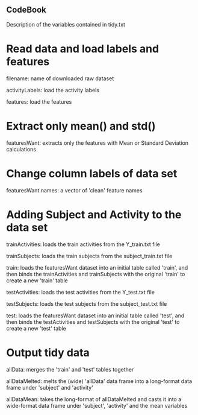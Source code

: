 ## CodeBook
Description of the variables contained in tidy.txt

# Read data and load labels and features
filename: name of downloaded raw dataset

activityLabels: load the activity labels

features: load the features

# Extract only mean() and std()
featuresWant: extracts only the features with Mean or Standard Deviation calculations

# Change column labels of data set
featuresWant.names: a vector of 'clean' feature names

# Adding Subject and Activity to the data set
trainActivities: loads the train activities from the Y_train.txt file

trainSubjects: loads the train subjects from the subject_train.txt file

train: loads the featuresWant dataset into an initial table called 'train', and then binds the trainActivities and trainSubjects with the original 'train' to create a new 'train' table

testActivities: loads the test activities from the Y_test.txt file

testSubjects: loads the test subjects from the subject_test.txt file

test: loads the featuresWant dataset into an initial table called 'test', and then binds the testActivities and testSubjects with the original 'test' to create a new 'test' table

# Output tidy data
allData: merges the 'train' and 'test' tables together

allDataMelted: melts the (wide) 'allData' data frame into a long-format data frame under 'subject' and 'activity'

allDataMean: takes the long-format of allDataMelted and casts it into a wide-format data frame under 'subject', 'activity' and the mean variables
